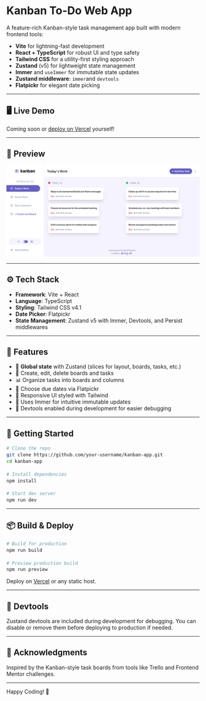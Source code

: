 # Kanban To-Do Web App

A feature-rich Kanban-style task management app built with modern frontend tools:

- **Vite** for lightning-fast development
- **React + TypeScript** for robust UI and type safety
- **Tailwind CSS** for a utility-first styling approach
- **Zustand** (v5) for lightweight state management
- **Immer** and `useImmer` for immutable state updates
- **Zustand middleware**: `immer`and `devtools`
- **Flatpickr** for elegant date picking

---

## 🖥️ Live Demo

Coming soon or [deploy on Vercel](https://vercel.com/) yourself!

---

## 📸 Preview
![App Preview](./preview.png)

---

## ⚙️ Tech Stack

- **Framework**: Vite + React
- **Language**: TypeScript
- **Styling**: Tailwind CSS v4.1
- **Date Picker**: Flatpickr
- **State Management**: Zustand v5 with Immer, Devtools, and Persist middlewares

---

## 🔧 Features

- 🧠 **Global state** with Zustand (slices for layout, boards, tasks, etc.)
- 📝 Create, edit, delete boards and tasks
- 📊 Organize tasks into boards and columns
- 📆 Choose due dates via Flatpickr
- 🎨 Responsive UI styled with Tailwind
- 🧩 Uses Immer for intuitive immutable updates
- 🧪 Devtools enabled during development for easier debugging

---

## 🚀 Getting Started

```bash
# Clone the repo
git clone https://github.com/your-username/kanban-app.git
cd kanban-app

# Install dependencies
npm install

# Start dev server
npm run dev
```

---

## 📦 Build & Deploy

```bash
# Build for production
npm run build

# Preview production build
npm run preview
```

Deploy on [Vercel](https://vercel.com/) or any static host.

---


## 🧪 Devtools

Zustand devtools are included during development for debugging. You can disable or remove them before deploying to production if needed.


---

## 🙌 Acknowledgments

Inspired by the Kanban-style task boards from tools like Trello and Frontend Mentor challenges.

---


Happy Coding! 🎉

